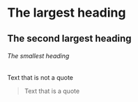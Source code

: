 # The largest heading
## The second largest heading
###### The smallest heading

Text that is not a quote
> Text that is a quote

